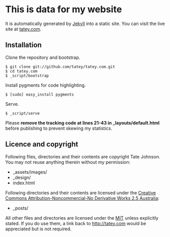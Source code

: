 # This is data for my website

It is automatically generated by [Jekyll](http://github.com/mojombo/jekyll) into a static site. You can visit the live site at [tatey.com](http://tatey.com).

## Installation

Clone the repository and bootstrap.

    $ git clone git://github.com/tatey/tatey.com.git
    $ cd tatey.com
    $ _script/bootstrap

Install pygments for code highlighting.

    $ [sudo] easy_install pygments

Serve.

    $ _script/serve

Please **remove the tracking code at lines 21-43 in _layouts/default.html** before publishing to prevent skewing my statistics.

## Licence and copyright

Following files, directories and their contents are copyright Tate Johnson. You may not reuse anything therein without my permission:

* _assets/images/
* _design/
* index.html

Following directories and their contents are licensed under the [Creative Commons Attribution-Noncommercial-No Derivative Works 2.5 Australia](http://creativecommons.org/licenses/by-nc-nd/2.5/au/):

* _posts/

All other files and directories are licensed under the [MIT](http://www.opensource.org/licenses/mit-license.php) unless explicitly stated. If you do use them, a link back to http://tatey.com would be appreciated but is not required.
